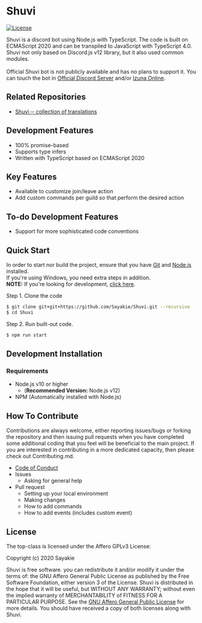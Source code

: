 # Shuvi

[![License](https://img.shields.io/badge/Licence-AGPLv3-blue.svg)](https://github.com/Sayakie/Shuvi/blob/master/LICENSE)

Shuvi is a discord bot using Node.js with TypeScript. The code is built on ECMAScript 2020 and can be transpiled to JavaScript with TypeScript 4.0. Shuvi not only based on Discord.js v12 library, but it also used common modules.
<br /><br />
Official Shuvi bot is not publicly available and has no plans to support it. You can touch the bot in [Official Discord Server]() and/or [Izuna Online]().


## Related Repositories
  * [Shuvi ─ collection of translations](https://www.github.com/Sayakie/Shuvi-Translations)

## Development Features
  * 100% promise-based
  * Supports type infers
  * Written with TypeScript based on ECMAScript 2020

## Key Features
  * Available to customize join/leave action
  * Add custom commands per guild so that perform the desired action

## To-do Development Features
  * Support for more sophisticated code conventions

## Quick Start
In order to start nor build the project, ensure that you have [Git](https://git-scm.com/downloads) and [Node.js](https://nodejs.org/) installed.<br />
If you're using Windows, you need extra steps in addition.<br />
**NOTE:** If you're looking for development, [click here](#development-start).

Step 1. Clone the code
```bash
$ git clone git+git+https://github.com/Sayakie/Shuvi.git --recursive
$ cd Shuvi
```

Step 2. Run built-out code.
```bash
$ npm run start
```

## Development Installation
### Requirements
  * Node.js v10 or higher
    * (**Recommended Version:** Node.js v12)
  * NPM (Automatically installed with Node.js)

## How To Contribute
Contributions are always welcome, either reporting issues/bugs or forking the repository and then issuing pull requests when you have completed some additional coding that you feel will be beneficial to the main project. If you are interested in contributing in a more dedicated capacity, then please check out Contributing.md.

  * [Code of Conduct](./docs/CodeOfConduct.md)
  * Issues
    * Asking for general help
  * Pull request
    * Setting up your local environment
    * Making changes
    * How to add commands
    * How to add events (includes custom event)

## License
The top-class is licensed under the Affero GPLv3 License:

Copyright (c) 2020 Sayakie

Shuvi is free software. you can redistribute it and/or modify it under the terms of: the GNU Affero General Public License as published by the Free Software Foundation, either version 3 of the License. Shuvi is distributed in the hope that it will be useful, but WITHOUT ANY WARRANTY; without even the implied warranty of MERCHANTABILITY of FITNESS FOR A PARTICULAR PURPOSE. See the [GNU Affero General Public License](https://www.gnu.org/licenses/#AGPL) for more details. You should have received a copy of both licenses along with Shuvi.
